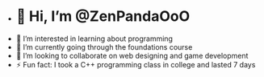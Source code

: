 - # 👋 Hi, I’m @ZenPandaOoO
- 👀 I’m interested in learning about programming
- 🌱 I’m currently going through the foundations course
- 💞️ I’m looking to collaborate on web designing and game development
- ⚡ Fun fact: I took a C++ programming class in college and lasted 7 days
